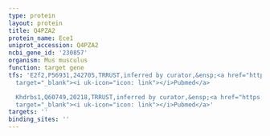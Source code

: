 ```yaml
---
type: protein
layout: protein
title: Q4PZA2
protein_name: Ece1
uniprot_accession: Q4PZA2
ncbi_gene_id: '230857'
organism: Mus musculus
function: target gene
tfs: 'E2f2,P56931,242705,TRRUST,inferred by curator,&ensp;<a href="https://www.ncbi.nlm.nih.gov/pubmed/?term=19752322%5Buid%5D"
  target="_blank"><i uk-icon="icon: link"></i>Pubmed</a>

  Khdrbs1,Q60749,20218,TRRUST,inferred by curator,&ensp;<a href="https://www.ncbi.nlm.nih.gov/pubmed/?term=19752322%5Buid%5D"
  target="_blank"><i uk-icon="icon: link"></i>Pubmed</a>'
targets: ''
binding_sites: ''
---
```

